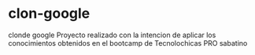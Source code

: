 # clon-google
clonde google Proyecto realizado con la intencion de aplicar los conocimientos obtenidos en el bootcamp de Tecnolochicas PRO sabatino
